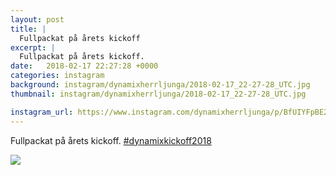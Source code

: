 ```yaml
---
layout: post
title: |
  Fullpackat på årets kickoff
excerpt: |
  Fullpackat på årets kickoff. 
date:   2018-02-17 22:27:28 +0000
categories: instagram
background: instagram/dynamixherrljunga/2018-02-17_22-27-28_UTC.jpg
thumbnail: instagram/dynamixherrljunga/2018-02-17_22-27-28_UTC.jpg

instagram_url: https://www.instagram.com/dynamixherrljunga/p/BfUIYFpBE2I
---
```

Fullpackat på årets kickoff. [#dynamixkickoff2018](https://www.instagram.com/explore/tags/dynamixkickoff2018/)



<img src='{{ site.baseurl }}/instagram/dynamixherrljunga/2018-02-17_22-27-28_UTC.jpg' class='img-fluid' />
